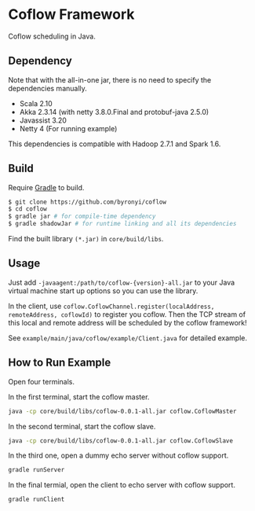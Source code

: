 Coflow Framework
===

Coflow scheduling in Java.

Dependency
---

Note that with the all-in-one jar, there is no need to specify the dependencies manually.

* Scala 2.10
* Akka 2.3.14 (with netty 3.8.0.Final and protobuf-java 2.5.0)
* Javassist 3.20
* Netty 4 (For running example)

This dependencies is compatible with Hadoop 2.7.1 and Spark 1.6.


Build
---

Require [Gradle](http://gradle.org/) to build.

```bash
$ git clone https://github.com/byronyi/coflow
$ cd coflow
$ gradle jar # for compile-time dependency
$ gradle shadowJar # for runtime linking and all its dependencies
```

Find the built library ``(*.jar)`` in ``core/build/libs``.

Usage
---

Just add ``-javaagent:/path/to/coflow-{version}-all.jar`` to your Java virtual machine start up options so you can use the library.

In the client, use ``coflow.CoflowChannel.register(localAddress, remoteAddress, coflowId)`` to register you coflow. Then the TCP stream of this local and remote address will be scheduled by the coflow framework!

See ``example/main/java/coflow/example/Client.java`` for detailed example.

How to Run Example
---

Open four terminals.

In the first terminal, start the coflow master.
```bash
java -cp core/build/libs/coflow-0.0.1-all.jar coflow.CoflowMaster
```

In the second terminal, start the coflow slave.
```bash
java -cp core/build/libs/coflow-0.0.1-all.jar coflow.CoflowSlave
```

In the third one, open a dummy echo server without coflow support.
```bash
gradle runServer
```

In the final termial, open the client to echo server with coflow support.
```bash
gradle runClient
```
